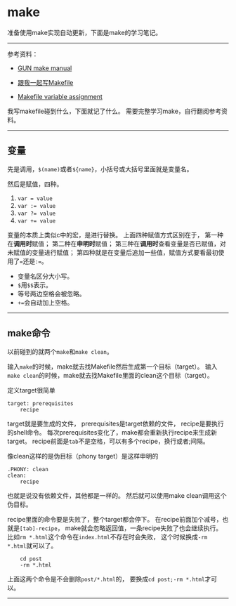<!--
Title: make 学习记录（坑）
Category: tools
Tag: make
-->

# make

准备使用make实现自动更新，下面是make的学习笔记。

------

参考资料：

+ [GUN make manual](http://www.gnu.org/software/make/manual/)
+ [跟我一起写Makefile](http://wiki.ubuntu.org.cn/跟我一起写Makefile)

+ [Makefile variable assignment](http://stackoverflow.com/questions/448910/makefile-variable-assignment)

我写makefile碰到什么，下面就记了什么。
需要完整学习make，自行翻阅参考资料。

------

## 变量

先是调用，`$(name)`或者`${name}`，小括号或大括号里面就是变量名。

然后是赋值，四种。

1. `var = value`
2. `var := value`
3. `var ?= value`
4. `var += value`

变量的本质上类似c中的宏，是进行替换。
上面四种赋值方式区别在于，
第一种在**调用时**赋值；
第二种在**申明时**赋值；
第三种在**调用时**查看变量是否已赋值，对未赋值的变量进行赋值；
第四种就是在变量后追加一些值，赋值方式要看最初使用了`=`还是`:=`。

+ 变量名区分大小写。
+ `$`用`$$`表示。
+ 等号两边空格会被忽略。
+ `+=`会自动加上空格。

------

## make命令

以前碰到的就两个`make`和`make clean`。

输入`make`的时候，make就去找Makefile然后生成第一个目标（target）。
输入`make clean`的时候，make就去找Makefile里面的clean这个目标（target）。

定义target很简单

```
target: prerequisites
    recipe
```

target就是要生成的文件，
prerequisites是target依赖的文件，
recipe是要执行的shell命令。
每次prerequisites变化了，make都会重新执行recipe来生成新target。
recipe前面是`tab`不是空格，可以有多个recipe，换行或者;间隔。

像clean这样的是伪目标（phony target）是这样申明的


```
.PHONY: clean
clean:
    recipe
```

也就是说没有依赖文件，其他都是一样的。
然后就可以使用make clean调用这个伪目标。

recipe里面的命令要是失败了，整个target都会停下。
在recipe前面加个减号，也就是`[tab]-recipe`，
make就会忽略返回值，一条recipe失败了也会继续执行。
比如`rm *.html`这个命令在`index.html`不存在时会失败，
这个时候换成`-rm *.html`就可以了。

```
    cd post
    -rm *.html
```

上面这两个命令是不会删除`post/*.html`的，
要换成`cd post;-rm *.html`才可以。

------

